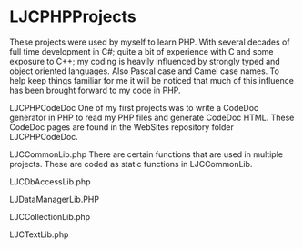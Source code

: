 # LJCPHPProjects
These projects were used by myself to learn PHP. With several decades of full time development in C#; quite a bit of experience
with C and some exposure to C++; my coding is heavily influenced by strongly typed and object oriented languages. Also Pascal
case and Camel case names. To help keep things familiar for me it will be noticed that much of this influence has been brought
forward to my code in PHP.

LJCPHPCodeDoc
One of my first projects was to write a CodeDoc generator in PHP to read my PHP files and generate CodeDoc HTML. These CodeDoc
pages are found in the WebSites repository folder LJCPHPCodeDoc.

LJCCommonLib.php
There are certain functions that are used in multiple projects. These are coded as static functions in LJCCommonLib.

LJCDbAccessLib.php


LJDataManagerLib.PHP

LJCCollectionLib.php

LJCTextLib.php
